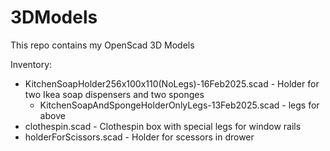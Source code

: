 # 3DModels
This repo contains my OpenScad 3D Models

Inventory:
- KitchenSoapHolder256x100x110(NoLegs)-16Feb2025.scad - Holder for two Ikea soap dispensers and two sponges
  - KitchenSoapAndSpongeHolderOnlyLegs-13Feb2025.scad - legs for above
- clothespin.scad - Clothespin box with special legs for window rails
- holderForScissors.scad - Holder for scessors in drower
